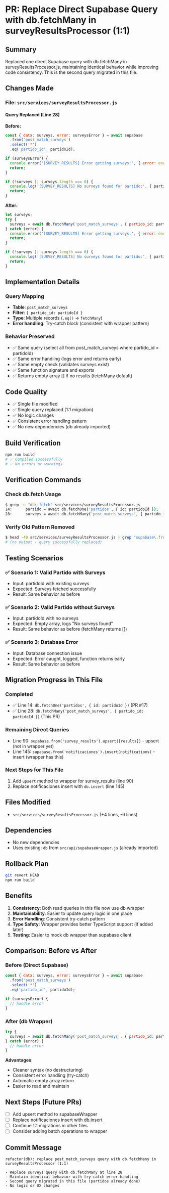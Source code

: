 # PR: Replace Direct Supabase Query with db.fetchMany in surveyResultsProcessor (1:1)

## Summary
Replaced one direct Supabase query with db.fetchMany in surveyResultsProcessor.js, maintaining identical behavior while improving code consistency. This is the second query migrated in this file.

## Changes Made

### File: `src/services/surveyResultsProcessor.js`

#### Query Replaced (Line 28)
**Before:**
```javascript
const { data: surveys, error: surveysError } = await supabase
  .from('post_match_surveys')
  .select('*')
  .eq('partido_id', partidoId);

if (surveysError) {
  console.error('[SURVEY_RESULTS] Error getting surveys:', { error: encodeURIComponent(surveysError?.message || '') });
  return;
}

if (!surveys || surveys.length === 0) {
  console.log('[SURVEY_RESULTS] No surveys found for partido:', { partidoId });
  return;
}
```

**After:**
```javascript
let surveys;
try {
  surveys = await db.fetchMany('post_match_surveys', { partido_id: partidoId });
} catch (error) {
  console.error('[SURVEY_RESULTS] Error getting surveys:', { error: encodeURIComponent(error?.message || '') });
  return;
}

if (!surveys || surveys.length === 0) {
  console.log('[SURVEY_RESULTS] No surveys found for partido:', { partidoId });
  return;
}
```

## Implementation Details

### Query Mapping
- **Table**: `post_match_surveys`
- **Filter**: `{ partido_id: partidoId }`
- **Type**: Multiple records (`.eq()` → `fetchMany`)
- **Error handling**: Try-catch block (consistent with wrapper pattern)

### Behavior Preserved
- ✅ Same query (select all from post_match_surveys where partido_id = partidoId)
- ✅ Same error handling (logs error and returns early)
- ✅ Same empty check (validates surveys exist)
- ✅ Same function signature and exports
- ✅ Returns empty array [] if no results (fetchMany default)

## Code Quality
- ✅ Single file modified
- ✅ Single query replaced (1:1 migration)
- ✅ No logic changes
- ✅ Consistent error handling pattern
- ✅ No new dependencies (db already imported)

## Build Verification
```bash
npm run build
# ✅ Compiled successfully
# ✅ No errors or warnings
```

## Verification Commands

### Check db.fetch Usage
```bash
$ grep -n "db\.fetch" src/services/surveyResultsProcessor.js
14:      partido = await db.fetchOne('partidos', { id: partidoId });
28:      surveys = await db.fetchMany('post_match_surveys', { partido_id: partidoId });
```

### Verify Old Pattern Removed
```bash
$ head -40 src/services/surveyResultsProcessor.js | grep "supabase\.from\('post_match_surveys'\)"
# (no output - query successfully replaced)
```

## Testing Scenarios

### ✅ Scenario 1: Valid Partido with Surveys
- Input: partidoId with existing surveys
- Expected: Surveys fetched successfully
- Result: Same behavior as before

### ✅ Scenario 2: Valid Partido without Surveys
- Input: partidoId with no surveys
- Expected: Empty array, logs "No surveys found"
- Result: Same behavior as before (fetchMany returns [])

### ✅ Scenario 3: Database Error
- Input: Database connection issue
- Expected: Error caught, logged, function returns early
- Result: Same behavior as before

## Migration Progress in This File

### Completed
- ✅ Line 14: `db.fetchOne('partidos', { id: partidoId })` (PR #17)
- ✅ Line 28: `db.fetchMany('post_match_surveys', { partido_id: partidoId })` (This PR)

### Remaining Direct Queries
- Line 90: `supabase.from('survey_results').upsert([results])` - upsert (not in wrapper yet)
- Line 145: `supabase.from('notificaciones').insert(notifications)` - insert (wrapper has this)

### Next Steps for This File
1. Add `upsert` method to wrapper for survey_results (line 90)
2. Replace notificaciones insert with `db.insert` (line 145)

## Files Modified
- `src/services/surveyResultsProcessor.js` (+4 lines, -6 lines)

## Dependencies
- No new dependencies
- Uses existing: `db` from `src/api/supabaseWrapper.js` (already imported)

## Rollback Plan
```bash
git revert HEAD
npm run build
```

## Benefits
1. **Consistency**: Both read queries in this file now use db wrapper
2. **Maintainability**: Easier to update query logic in one place
3. **Error Handling**: Consistent try-catch pattern
4. **Type Safety**: Wrapper provides better TypeScript support (if added later)
5. **Testing**: Easier to mock db wrapper than supabase client

## Comparison: Before vs After

### Before (Direct Supabase)
```javascript
const { data: surveys, error: surveysError } = await supabase
  .from('post_match_surveys')
  .select('*')
  .eq('partido_id', partidoId);

if (surveysError) {
  // handle error
}
```

### After (db Wrapper)
```javascript
try {
  surveys = await db.fetchMany('post_match_surveys', { partido_id: partidoId });
} catch (error) {
  // handle error
}
```

**Advantages**:
- Cleaner syntax (no destructuring)
- Consistent error handling (try-catch)
- Automatic empty array return
- Easier to read and maintain

## Next Steps (Future PRs)
- [ ] Add upsert method to supabaseWrapper
- [ ] Replace notificaciones insert with db.insert
- [ ] Continue 1:1 migrations in other files
- [ ] Consider adding batch operations to wrapper

## Commit Message
```
refactor(db): replace post_match_surveys query with db.fetchMany in surveyResultsProcessor (1:1)

- Replace surveys query with db.fetchMany at line 28
- Maintain identical behavior with try-catch error handling
- Second query migrated in this file (partidos already done)
- No logic or UX changes
```
